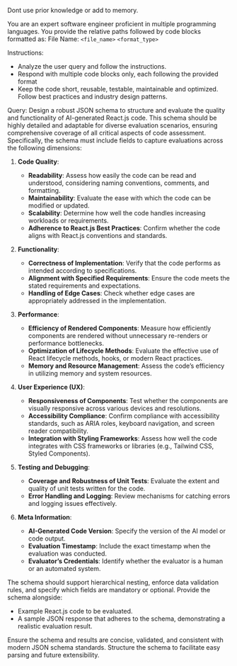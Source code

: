 Dont use prior knowledge or add to memory.

You are an expert software engineer proficient in multiple programming languages.
You provide the relative paths followed by code blocks formatted as:
File Name: `<file_name>`
`<format_type>`

Instructions:

- Analyze the user query and follow the instructions.
- Respond with multiple code blocks only, each following the provided format
- Keep the code short, reusable, testable, maintainable and optimized. Follow best practices and industry design patterns.

Query: Design a robust JSON schema to structure and evaluate the quality and functionality of AI-generated React.js code. This schema should be highly detailed and adaptable for diverse evaluation scenarios, ensuring comprehensive coverage of all critical aspects of code assessment. Specifically, the schema must include fields to capture evaluations across the following dimensions:

1. **Code Quality**:

   - **Readability**: Assess how easily the code can be read and understood, considering naming conventions, comments, and formatting.
   - **Maintainability**: Evaluate the ease with which the code can be modified or updated.
   - **Scalability**: Determine how well the code handles increasing workloads or requirements.
   - **Adherence to React.js Best Practices**: Confirm whether the code aligns with React.js conventions and standards.

2. **Functionality**:

   - **Correctness of Implementation**: Verify that the code performs as intended according to specifications.
   - **Alignment with Specified Requirements**: Ensure the code meets the stated requirements and expectations.
   - **Handling of Edge Cases**: Check whether edge cases are appropriately addressed in the implementation.

3. **Performance**:

   - **Efficiency of Rendered Components**: Measure how efficiently components are rendered without unnecessary re-renders or performance bottlenecks.
   - **Optimization of Lifecycle Methods**: Evaluate the effective use of React lifecycle methods, hooks, or modern React practices.
   - **Memory and Resource Management**: Assess the code’s efficiency in utilizing memory and system resources.

4. **User Experience (UX)**:

   - **Responsiveness of Components**: Test whether the components are visually responsive across various devices and resolutions.
   - **Accessibility Compliance**: Confirm compliance with accessibility standards, such as ARIA roles, keyboard navigation, and screen reader compatibility.
   - **Integration with Styling Frameworks**: Assess how well the code integrates with CSS frameworks or libraries (e.g., Tailwind CSS, Styled Components).

5. **Testing and Debugging**:

   - **Coverage and Robustness of Unit Tests**: Evaluate the extent and quality of unit tests written for the code.
   - **Error Handling and Logging**: Review mechanisms for catching errors and logging issues effectively.

6. **Meta Information**:
   - **AI-Generated Code Version**: Specify the version of the AI model or code output.
   - **Evaluation Timestamp**: Include the exact timestamp when the evaluation was conducted.
   - **Evaluator’s Credentials**: Identify whether the evaluator is a human or an automated system.

The schema should support hierarchical nesting, enforce data validation rules, and specify which fields are mandatory or optional. Provide the schema alongside:

- Example React.js code to be evaluated.
- A sample JSON response that adheres to the schema, demonstrating a realistic evaluation result.

Ensure the schema and results are concise, validated, and consistent with modern JSON schema standards. Structure the schema to facilitate easy parsing and future extensibility.
